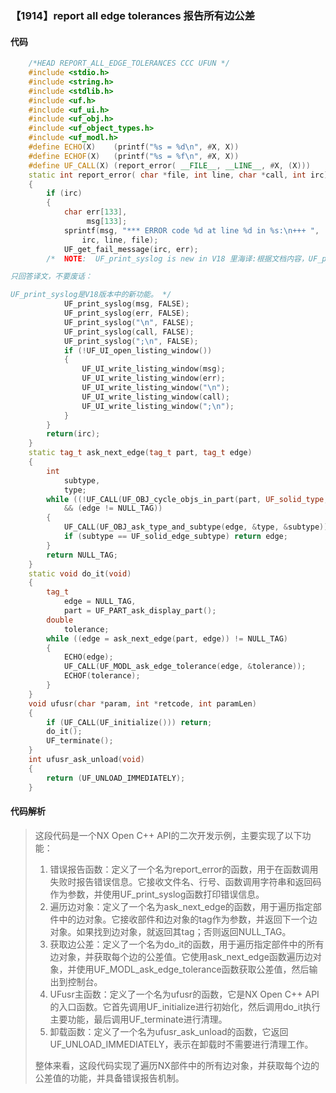### 【1914】report all edge tolerances 报告所有边公差

#### 代码

```cpp
    /*HEAD REPORT_ALL_EDGE_TOLERANCES CCC UFUN */  
    #include <stdio.h>  
    #include <string.h>  
    #include <stdlib.h>  
    #include <uf.h>  
    #include <uf_ui.h>  
    #include <uf_obj.h>  
    #include <uf_object_types.h>  
    #include <uf_modl.h>  
    #define ECHO(X)    (printf("%s = %d\n", #X, X))  
    #define ECHOF(X)   (printf("%s = %f\n", #X, X))  
    #define UF_CALL(X) (report_error( __FILE__, __LINE__, #X, (X)))  
    static int report_error( char *file, int line, char *call, int irc)  
    {  
        if (irc)  
        {  
            char err[133],  
                 msg[133];  
            sprintf(msg, "*** ERROR code %d at line %d in %s:\n+++ ",  
                irc, line, file);  
            UF_get_fail_message(irc, err);  
        /*  NOTE:  UF_print_syslog is new in V18 里海译:根据文档内容，UF_print_syslog是V18版本中的新功能。

只回答译文，不要废话：

UF_print_syslog是V18版本中的新功能。 */  
            UF_print_syslog(msg, FALSE);  
            UF_print_syslog(err, FALSE);  
            UF_print_syslog("\n", FALSE);  
            UF_print_syslog(call, FALSE);  
            UF_print_syslog(";\n", FALSE);  
            if (!UF_UI_open_listing_window())  
            {  
                UF_UI_write_listing_window(msg);  
                UF_UI_write_listing_window(err);  
                UF_UI_write_listing_window("\n");  
                UF_UI_write_listing_window(call);  
                UF_UI_write_listing_window(";\n");  
            }  
        }  
        return(irc);  
    }  
    static tag_t ask_next_edge(tag_t part, tag_t edge)  
    {  
        int  
            subtype,  
            type;  
        while ((!UF_CALL(UF_OBJ_cycle_objs_in_part(part, UF_solid_type, &edge)))  
            && (edge != NULL_TAG))  
        {  
            UF_CALL(UF_OBJ_ask_type_and_subtype(edge, &type, &subtype));  
            if (subtype == UF_solid_edge_subtype) return edge;  
        }  
        return NULL_TAG;  
    }  
    static void do_it(void)  
    {  
        tag_t  
            edge = NULL_TAG,  
            part = UF_PART_ask_display_part();  
        double  
            tolerance;  
        while ((edge = ask_next_edge(part, edge)) != NULL_TAG)  
        {  
            ECHO(edge);  
            UF_CALL(UF_MODL_ask_edge_tolerance(edge, &tolerance));  
            ECHOF(tolerance);  
        }  
    }  
    void ufusr(char *param, int *retcode, int paramLen)  
    {  
        if (UF_CALL(UF_initialize())) return;  
        do_it();  
        UF_terminate();  
    }  
    int ufusr_ask_unload(void)  
    {  
        return (UF_UNLOAD_IMMEDIATELY);  
    }

```

#### 代码解析

> 这段代码是一个NX Open C++ API的二次开发示例，主要实现了以下功能：
>
> 1. 错误报告函数：定义了一个名为report_error的函数，用于在函数调用失败时报告错误信息。它接收文件名、行号、函数调用字符串和返回码作为参数，并使用UF_print_syslog函数打印错误信息。
> 2. 遍历边对象：定义了一个名为ask_next_edge的函数，用于遍历指定部件中的边对象。它接收部件和边对象的tag作为参数，并返回下一个边对象。如果找到边对象，就返回其tag；否则返回NULL_TAG。
> 3. 获取边公差：定义了一个名为do_it的函数，用于遍历指定部件中的所有边对象，并获取每个边的公差值。它使用ask_next_edge函数遍历边对象，并使用UF_MODL_ask_edge_tolerance函数获取公差值，然后输出到控制台。
> 4. UFusr主函数：定义了一个名为ufusr的函数，它是NX Open C++ API的入口函数。它首先调用UF_initialize进行初始化，然后调用do_it执行主要功能，最后调用UF_terminate进行清理。
> 5. 卸载函数：定义了一个名为ufusr_ask_unload的函数，它返回UF_UNLOAD_IMMEDIATELY，表示在卸载时不需要进行清理工作。
>
> 整体来看，这段代码实现了遍历NX部件中的所有边对象，并获取每个边的公差值的功能，并具备错误报告机制。
>
